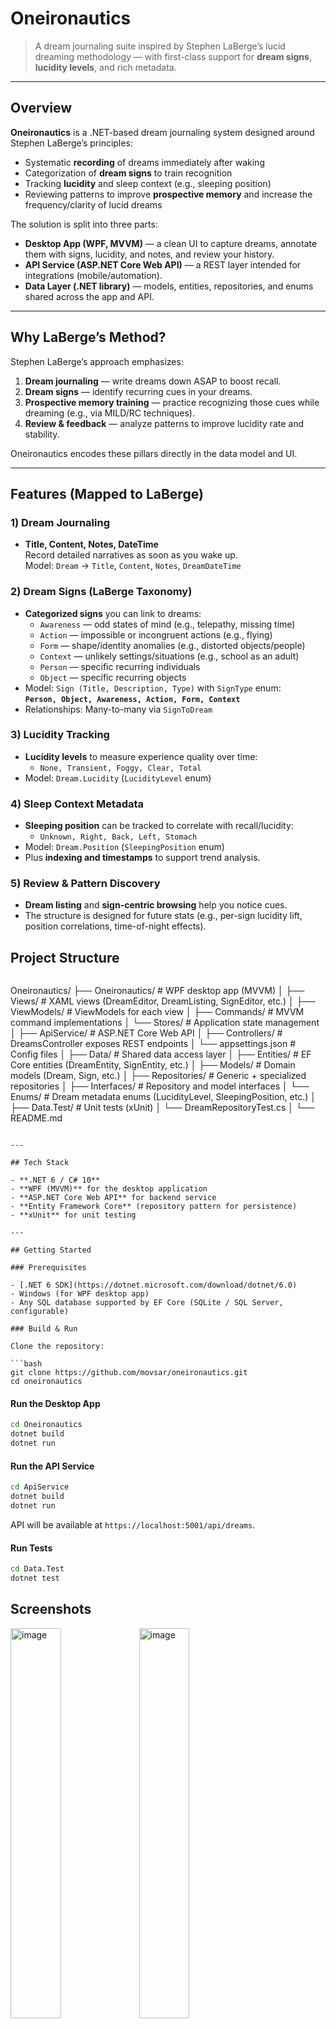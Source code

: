 # Oneironautics
> A dream journaling suite inspired by Stephen LaBerge’s lucid dreaming methodology — with first-class support for **dream signs**, **lucidity levels**, and rich metadata.

---

## Overview

**Oneironautics** is a .NET-based dream journaling system designed around Stephen LaBerge’s principles:
- Systematic **recording** of dreams immediately after waking
- Categorization of **dream signs** to train recognition
- Tracking **lucidity** and sleep context (e.g., sleeping position)
- Reviewing patterns to improve **prospective memory** and increase the frequency/clarity of lucid dreams

The solution is split into three parts:

- **Desktop App (WPF, MVVM)** — a clean UI to capture dreams, annotate them with signs, lucidity, and notes, and review your history.
- **API Service (ASP.NET Core Web API)** — a REST layer intended for integrations (mobile/automation).
- **Data Layer (.NET library)** — models, entities, repositories, and enums shared across the app and API.

---

## Why LaBerge’s Method?

Stephen LaBerge’s approach emphasizes:
1. **Dream journaling** — write dreams down ASAP to boost recall.
2. **Dream signs** — identify recurring cues in your dreams.
3. **Prospective memory training** — practice recognizing those cues while dreaming (e.g., via MILD/RC techniques).
4. **Review & feedback** — analyze patterns to improve lucidity rate and stability.

Oneironautics encodes these pillars directly in the data model and UI.

---

## Features (Mapped to LaBerge)

### 1) Dream Journaling
- **Title, Content, Notes, DateTime**  
  Record detailed narratives as soon as you wake up.  
  Model: `Dream` → `Title`, `Content`, `Notes`, `DreamDateTime`

### 2) Dream Signs (LaBerge Taxonomy)
- **Categorized signs** you can link to dreams:
  - `Awareness` — odd states of mind (e.g., telepathy, missing time)
  - `Action` — impossible or incongruent actions (e.g., flying)
  - `Form` — shape/identity anomalies (e.g., distorted objects/people)
  - `Context` — unlikely settings/situations (e.g., school as an adult)
  - `Person` — specific recurring individuals
  - `Object` — specific recurring objects
- Model: `Sign (Title, Description, Type)` with `SignType` enum:  
  **`Person, Object, Awareness, Action, Form, Context`**  
- Relationships: Many-to-many via `SignToDream`

### 3) Lucidity Tracking
- **Lucidity levels** to measure experience quality over time:
  - `None, Transient, Foggy, Clear, Total`
- Model: `Dream.Lucidity` (`LucidityLevel` enum)

### 4) Sleep Context Metadata
- **Sleeping position** can be tracked to correlate with recall/lucidity:
  - `Unknown, Right, Back, Left, Stomach`
- Model: `Dream.Position` (`SleepingPosition` enum)
- Plus **indexing and timestamps** to support trend analysis.

### 5) Review & Pattern Discovery
- **Dream listing** and **sign-centric browsing** help you notice cues.  
- The structure is designed for future stats (e.g., per-sign lucidity lift, position correlations, time-of-night effects).

## Project Structure

```
```
Oneironautics/
├── Oneironautics/        # WPF desktop app (MVVM)
│   ├── Views/            # XAML views (DreamEditor, DreamListing, SignEditor, etc.)
│   ├── ViewModels/       # ViewModels for each view
│   ├── Commands/         # MVVM command implementations
│   └── Stores/           # Application state management
│
├── ApiService/           # ASP.NET Core Web API
│   ├── Controllers/      # DreamsController exposes REST endpoints
│   └── appsettings.json  # Config files
│
├── Data/                 # Shared data access layer
│   ├── Entities/         # EF Core entities (DreamEntity, SignEntity, etc.)
│   ├── Models/           # Domain models (Dream, Sign, etc.)
│   ├── Repositories/     # Generic + specialized repositories
│   ├── Interfaces/       # Repository and model interfaces
│   └── Enums/            # Dream metadata enums (LucidityLevel, SleepingPosition, etc.)
│
├── Data.Test/            # Unit tests (xUnit)
│   └── DreamRepositoryTest.cs
│
└── README.md

````

---

## Tech Stack

- **.NET 6 / C# 10**  
- **WPF (MVVM)** for the desktop application  
- **ASP.NET Core Web API** for backend service  
- **Entity Framework Core** (repository pattern for persistence)  
- **xUnit** for unit testing  

---

## Getting Started

### Prerequisites

- [.NET 6 SDK](https://dotnet.microsoft.com/download/dotnet/6.0)  
- Windows (for WPF desktop app)  
- Any SQL database supported by EF Core (SQLite / SQL Server, configurable)

### Build & Run

Clone the repository:

```bash
git clone https://github.com/movsar/oneironautics.git
cd oneironautics
````

#### Run the Desktop App

```bash
cd Oneironautics
dotnet build
dotnet run
```

#### Run the API Service

```bash
cd ApiService
dotnet build
dotnet run
```

API will be available at `https://localhost:5001/api/dreams`.

#### Run Tests

```bash
cd Data.Test
dotnet test
```

## Screenshots

<img width="40%"  alt="image" src="https://github.com/user-attachments/assets/f28cf85b-6f79-44e8-8a26-a90f9502015a" />
<img width="40%"  alt="image" src="https://github.com/user-attachments/assets/6f321bd0-4746-40c4-8315-04a76d86c9f1" />

---

## Roadmap

* [ ] Add mobile client (Xamarin/.NET MAUI)
* [ ] Advanced dream analysis & statistics
* [ ] Cloud synchronization
* [ ] Tagging system and full-text search

---

## License

Copyright (c) Movsar Bekaev.
